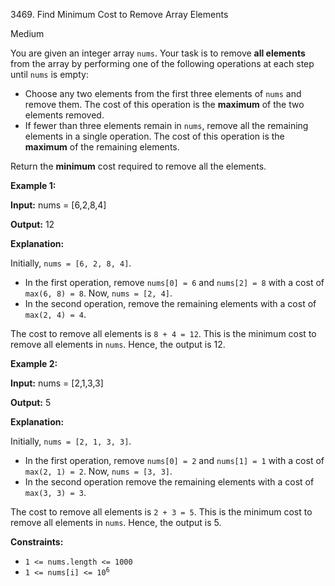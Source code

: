 3469\. Find Minimum Cost to Remove Array Elements

Medium

You are given an integer array `nums`. Your task is to remove **all elements** from the array by performing one of the following operations at each step until `nums` is empty:

*   Choose any two elements from the first three elements of `nums` and remove them. The cost of this operation is the **maximum** of the two elements removed.
*   If fewer than three elements remain in `nums`, remove all the remaining elements in a single operation. The cost of this operation is the **maximum** of the remaining elements.

Return the **minimum** cost required to remove all the elements.

**Example 1:**

**Input:** nums = [6,2,8,4]

**Output:** 12

**Explanation:**

Initially, `nums = [6, 2, 8, 4]`.

*   In the first operation, remove `nums[0] = 6` and `nums[2] = 8` with a cost of `max(6, 8) = 8`. Now, `nums = [2, 4]`.
*   In the second operation, remove the remaining elements with a cost of `max(2, 4) = 4`.

The cost to remove all elements is `8 + 4 = 12`. This is the minimum cost to remove all elements in `nums`. Hence, the output is 12.

**Example 2:**

**Input:** nums = [2,1,3,3]

**Output:** 5

**Explanation:**

Initially, `nums = [2, 1, 3, 3]`.

*   In the first operation, remove `nums[0] = 2` and `nums[1] = 1` with a cost of `max(2, 1) = 2`. Now, `nums = [3, 3]`.
*   In the second operation remove the remaining elements with a cost of `max(3, 3) = 3`.

The cost to remove all elements is `2 + 3 = 5`. This is the minimum cost to remove all elements in `nums`. Hence, the output is 5.

**Constraints:**

*   `1 <= nums.length <= 1000`
*   <code>1 <= nums[i] <= 10<sup>6</sup></code>